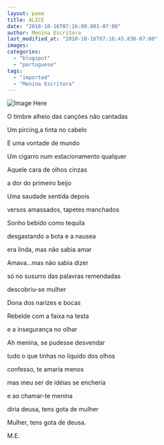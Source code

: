 ```yaml
---
layout: poem
title: ALICE
date: "2010-10-16T07:16:00.001-07:00"
author: Menina Escritora
last_modified_at: "2010-10-16T07:16:45.836-07:00"
images: 
categories:
  - "blogspot"
  - "portuguese"
tags:
  - "imported"
  - "Menina Escritora"
---
```


![Image Here](http://3.bp.blogspot.com/_z_10QEMOdlA/TLYaYN3uQ2I/AAAAAAAAALc/opKbbrIwRjI/s320/RebeldiaKrolRice.jpg)

O timbre alheio das canções não cantadas

Um pircing,a tinta no cabelo

E uma vontade de mundo

Um cigarro num estacionamento qualquer

Aquele cara de olhos cinzas

a dor do primeiro beijo

Uma saudade sentida depois

versos amassados, tapetes manchados

Sonho bebido como tequila

desgastando a bota e a nausea

era linda, mas não sabia amar

Amava...mas não sabia dizer

só no susurro das palavras remendadas

descobriu-se mulher

Dona dos narizes e bocas

Rebelde com a faixa na testa

e a insegurança no olhar

Ah menina, se pudesse desvendar

tudo o que tinhas no liquido dos olhos

confesso, te amaria menos

mas meu ser de idéias se encheria

e ao chamar-te menina

diria deusa, tens gota de mulher

Mulher, tens gota de deusa.

M.E.